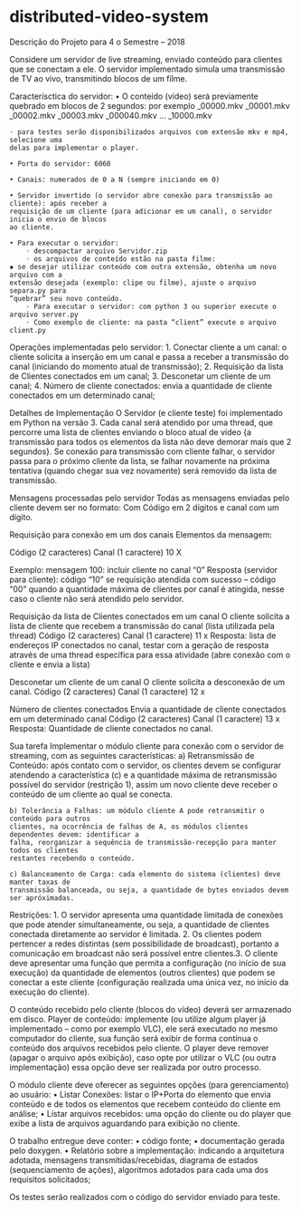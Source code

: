 # distributed-video-system
Descrição do Projeto para 4 o Semestre – 2018

Considere um servidor de live streaming, enviado conteúdo para clientes que se conectam a ele.
O servidor implementado simula uma transmissão de TV ao vivo, transmitindo blocos de um filme.

Caracterísctica do servidor:
    • O conteído (vídeo) será previamente quebrado em blocos de 2 segundos: por exemplo
    <filme>_00000.mkv <filme>_00001.mkv <filme>_00002.mkv <filme>_00003.mkv
    <filme>_000040.mkv ... <filme>_10000.mkv

    ◦ para testes serão disponibilizados arquivos com extensão mkv e mp4, selecione uma
    delas para implementar o player.

    • Porta do servidor: 6060

    • Canais: numerados de 0 a N (sempre iniciando em 0)

    • Servidor invertido (o servidor abre conexão para transmissão ao cliente): após receber a
    requisição de um cliente (para adicionar em um canal), o servidor inicia o envio de blocos
    ao cliente.

    • Para executar o servidor:
        ◦ descompactar arquivo Servidor.zip
        ◦ os arquivos de conteído estão na pasta filme:
    ▪ se desejar utilizar conteúdo com outra extensão, obtenha um novo arquivo com a
    extensão desejada (exemplo: clipe ou filme), ajuste o arquivo separa.py para
    “quebrar” seu novo conteúdo.
        ◦ Para executar o servidor: com python 3 ou superior execute o arquivo server.py
        ◦ Como exemplo de cliente: na pasta “client” execute o arquivo client.py
   
Operações implementadas pelo servidor:
    1. Conectar cliente a um canal: o cliente solicita a inserção em um canal e passa a receber a
    transmissão do canal (iniciando do momento atual de transmissão);
    2. Requisição da lista de Clientes conectados em um canal;
    3. Desconetar um cliente de um canal;
    4. Número de cliente conectados: envia a quantidade de cliente conectados em um determinado
    canal;

Detalhes de Implementação
O Servidor (e cliente teste) foi implementado em Python na versão 3.
Cada canal será atendido por uma thread, que percorre uma lista de clientes enviando o bloco atual
de vídeo {a transmissão para todos os elementos da lista não deve demorar mais que 2 segundos}.
Se conexão para transmissão com cliente falhar, o servidor passa para o próximo cliente da lista, se
falhar novamente na próxima tentativa (quando chegar sua vez novamente) será removido da lista
de transmissão.

Mensagens processadas pelo servidor
Todas as mensagens enviadas pelo cliente devem ser no formato: <Codigo><Canal>
Com Código em 2 dígitos e canal com um dígito.

Requisição para conexão em um dos canais
Elementos da mensagem:

Código (2 caracteres) Canal (1 caractere)
10                      X

Exemplo: mensagem 100: incluir cliente no canal “0”
Resposta (servidor para cliente): código “10” se requisição atendida com sucesso – código “00”
quando a quantidade máxima de clientes por canal é atingida, nesse caso o cliente não será atendido
pelo servidor.

Requisição da lista de Clientes conectados em um canal
O cliente solicita a lista de cliente que recebem a transmissão do canal (lista utilizada pela thread)
Código (2 caracteres) Canal (1 caractere)
        11                     x
Resposta: lista de endereços IP conectados no canal, testar com a geração de resposta através de
uma thread específica para essa atividade (abre conexão com o cliente e envia a lista)

Desconetar um cliente de um canal
O cliente solicita a desconexão de um canal.
Código (2 caracteres) Canal (1 caractere)
        12                     x

Número de clientes conectados
Envia a quantidade de cliente conectados em um determinado canal
Código (2 caracteres) Canal (1 caractere)
        13                     x
Resposta: Quantidade de cliente conectados no canal.

Sua tarefa
Implementar o módulo cliente para conexão com o servidor de streaming, com as seguintes
características:
    a) Retransmissão de Conteúdo: após contato com o servidor, os clientes devem se configurar
    atendendo a característica (c) e a quantidade máxima de retransmissão possível do servidor
    (restrição 1), assim um novo cliente deve receber o conteúdo de um cliente ao qual se
    conecta.

    b) Tolerância a Falhas: um módulo cliente A pode retransmitir o conteúdo para outros
    clientes, na ocorrência de falhas de A, os módulos clientes dependentes devem: identificar a
    falha, reorganizar a sequência de transmissão-recepção para manter todos os clientes
    restantes recebendo o conteúdo.

    c) Balanceamento de Carga: cada elemento do sistema (clientes) deve manter taxas de
    transmissão balanceada, ou seja, a quantidade de bytes enviados devem ser apróximadas.

Restrições:
    1. O servidor apresenta uma quantidade limitada de conexões que pode atender
    simultaneamente, ou seja, a quantidade de clientes conectada diretamente ao servidor é
    limitada.
    2. Os clientes podem pertencer a redes distintas (sem possibilidade de broadcast), portanto a
    comunicação em broadcast não será possível entre clientes.3. O cliente deve apresentar uma função que permita a configuração (no início de sua
    execução) da quantidade de elementos (outros clientes) que podem se conectar a este cliente
    (configuração realizada uma única vez, no início da execução do cliente).

O conteúdo recebido pelo cliente (blocos do vídeo) deverá ser armazenado em disco.
Player de conteúdo: implemente (ou utilize algum player já implementado – como por exemplo
VLC), ele será executado no mesmo computador do cliente, sua função será exibir de forma
contínua o conteúdo dos arquivos recebidos pelo cliente. O player deve remover (apagar o arquivo
após exibição), caso opte por utilizar o VLC (ou outra implementação) essa opção deve ser
realizada por outro processo.

O módulo cliente deve oferecer as seguintes opções (para gerenciamento) ao usuário:
    • Listar Conexões: listar o IP+Porta do elemento que envia conteúdo e de todos os elementos
    que recebem conteúdo do cliente em análise;
    • Listar arquivos recebidos: uma opção do cliente ou do player que exibe a lista de arquivos
    aguardando para exibição no cliente.

O trabalho entregue deve conter:
    • código fonte;
    • documentação gerada pelo doxygen.
    • Relatório sobre a implementação: indicando a arquitetura adotada, mensagens
    transmitidas/recebidas, diagrama de estados (sequenciamento de ações), algoritmos adotados
    para cada uma dos requisitos solicitados;

Os testes serão realizados com o código do servidor enviado para teste.
